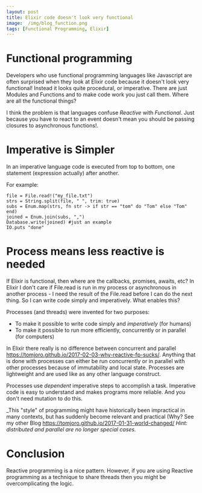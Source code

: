 ```yaml
---
layout: post
title: Elixir code doesn't look very functional 
image:  /img/blog_function.png
tags: [Functional Programming, Elixir]
---
```


# Functional programming

Developers who use functional programming languages like Javascript are often surprised when they look at Elixir code because it doesn't look very functional! Instead it looks quite procedural, or imperative. There are just Modules and Functions and to make code work you just call them. Where are all the functional things?

I think the problem is that languages confuse *Reactive* with *Functional*. Just because you have to react to an event doesn't mean you should be passing closures to asynchronous functions!. 

# Imperative is Simpler

In an imperative language code is executed from top to bottom, one statement (expression actually) after another. 

For example:

```
file = File.read!("my_file.txt")
strs = String.split(file, " ", trim: true)
subs = Enum.map(strs, fn str -> if str == "tom" do "Tom" else "Tom" end)
joined = Enum.join(subs, ",")
Database.write(joined) #just an example
IO.puts "done"
```

# Process means less reactive is needed

If Elixir is functional, then where are the callbacks, promises, awaits, etc? In Elixir I don't care if File.read is run in my process or asynchronous in another process - I need the result of the File.read before I can do the next thing. So I can write code simply and imperatively. What enables this?

Processes (and threads) were invented for two purposes: 
* To make it possible to write code simply and _imperatively_ (for humans)
* To make it possible to run more efficiently, concurrently or in parallel (for computers)

In Elixir there really is no difference between concurrent and parallel https://tomjoro.github.io/2017-02-03-why-reactive-fp-sucks/. Anything that is done with processes can either be run concurrently or in parallel with other processes because of immutability and local state. Processes are lightweight and are used like as any other language construct. 

Processes use _dependent_ imperative steps to accomplish a task. Imperative code is easy to understand and makes programs more reliable. And you don't need mutation to do this.

_This "style" of programming might have historically been impractical in many contexts, but has suddenly become relevant and practical (Why? See my other Blog https://tomjoro.github.io/2017-01-31-world-changed/ _Hint: distributed and parallel are no longer special cases._

# Conclusion

Reactive programming is a nice pattern. However, if you are using Reactive programming as a technique to share threads then you might be overcomplicating the logic.
